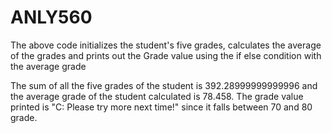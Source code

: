 # ANLY560

The above code initializes the student's five grades, calculates the average of the grades and prints out the Grade value using the if else condition with the average grade

The sum of all the five grades of the student is 392.28999999999996 and the average grade of the student calculated is 78.458. The grade value printed is "C: Please try more next time!" since it falls between 70 and 80 grade.
